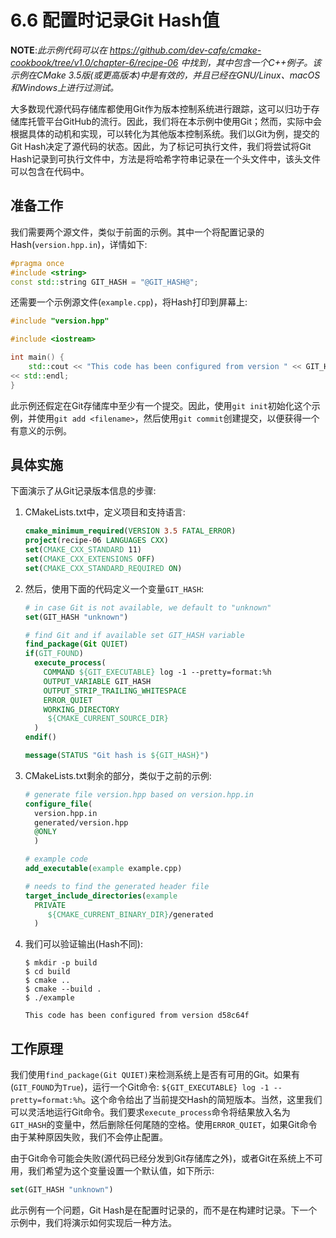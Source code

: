 # 6.6 配置时记录Git Hash值

**NOTE**:*此示例代码可以在 https://github.com/dev-cafe/cmake-cookbook/tree/v1.0/chapter-6/recipe-06 中找到，其中包含一个C++例子。该示例在CMake 3.5版(或更高版本)中是有效的，并且已经在GNU/Linux、macOS和Windows上进行过测试。*

大多数现代源代码存储库都使用Git作为版本控制系统进行跟踪，这可以归功于存储库托管平台GitHub的流行。因此，我们将在本示例中使用Git；然而，实际中会根据具体的动机和实现，可以转化为其他版本控制系统。我们以Git为例，提交的Git Hash决定了源代码的状态。因此，为了标记可执行文件，我们将尝试将Git Hash记录到可执行文件中，方法是将哈希字符串记录在一个头文件中，该头文件可以包含在代码中。

## 准备工作

我们需要两个源文件，类似于前面的示例。其中一个将配置记录的Hash(`version.hpp.in`)，详情如下:

```c++
#pragma once
#include <string>
const std::string GIT_HASH = "@GIT_HASH@";
```

还需要一个示例源文件(`example.cpp`)，将Hash打印到屏幕上:

```c++
#include "version.hpp"

#include <iostream>

int main() {
	std::cout << "This code has been configured from version " << GIT_HASH
<< std::endl;
}
```

此示例还假定在Git存储库中至少有一个提交。因此，使用`git init`初始化这个示例，并使用`git add <filename>`，然后使用`git commit`创建提交，以便获得一个有意义的示例。

## 具体实施

下面演示了从Git记录版本信息的步骤:

1. CMakeLists.txt中，定义项目和支持语言:

   ```cmake
   cmake_minimum_required(VERSION 3.5 FATAL_ERROR)
   project(recipe-06 LANGUAGES CXX)
   set(CMAKE_CXX_STANDARD 11)
   set(CMAKE_CXX_EXTENSIONS OFF)
   set(CMAKE_CXX_STANDARD_REQUIRED ON)
   ```

2. 然后，使用下面的代码定义一个变量`GIT_HASH`:

   ```cmake
   # in case Git is not available, we default to "unknown"
   set(GIT_HASH "unknown")
   
   # find Git and if available set GIT_HASH variable
   find_package(Git QUIET)
   if(GIT_FOUND)
     execute_process(
       COMMAND ${GIT_EXECUTABLE} log -1 --pretty=format:%h
       OUTPUT_VARIABLE GIT_HASH
       OUTPUT_STRIP_TRAILING_WHITESPACE
       ERROR_QUIET
       WORKING_DIRECTORY
       	${CMAKE_CURRENT_SOURCE_DIR}
     )
   endif()
   
   message(STATUS "Git hash is ${GIT_HASH}")
   ```

3. CMakeLists.txt剩余的部分，类似于之前的示例:

   ```cmake
   # generate file version.hpp based on version.hpp.in
   configure_file(
     version.hpp.in
     generated/version.hpp
     @ONLY
     )
   
   # example code
   add_executable(example example.cpp)
   
   # needs to find the generated header file
   target_include_directories(example
     PRIVATE
     	${CMAKE_CURRENT_BINARY_DIR}/generated
     )
   ```

4. 我们可以验证输出(Hash不同):

   ```shell
   $ mkdir -p build
   $ cd build
   $ cmake ..
   $ cmake --build .
   $ ./example
   
   This code has been configured from version d58c64f
   ```

## 工作原理

我们使用`find_package(Git QUIET)`来检测系统上是否有可用的Git。如果有(`GIT_FOUND`为`True`)，运行一个Git命令:
`${GIT_EXECUTABLE} log -1 --pretty=format:%h`。这个命令给出了当前提交Hash的简短版本。当然，这里我们可以灵活地运行Git命令。我们要求`execute_process`命令将结果放入名为`GIT_HASH`的变量中，然后删除任何尾随的空格。使用`ERROR_QUIET`，如果Git命令由于某种原因失败，我们不会停止配置。

由于Git命令可能会失败(源代码已经分发到Git存储库之外)，或者Git在系统上不可用，我们希望为这个变量设置一个默认值，如下所示:

```cmake
set(GIT_HASH "unknown")
```

此示例有一个问题，Git Hash是在配置时记录的，而不是在构建时记录。下一个示例中，我们将演示如何实现后一种方法。

